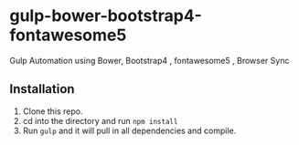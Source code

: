 # gulp-bower-bootstrap4-fontawesome5
Gulp Automation using Bower, Bootstrap4 , fontawesome5 , Browser Sync


## Installation

1. Clone this repo.
2. cd into the directory and run `npm install`
3. Run `gulp` and it will pull in all dependencies and compile.

